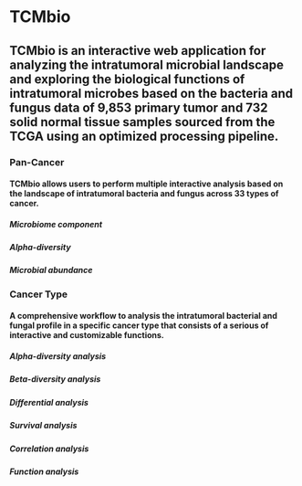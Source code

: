 # TCMbio
## TCMbio is an interactive web application for analyzing the intratumoral microbial landscape and exploring the biological functions of intratumoral microbes based on the bacteria and fungus data of 9,853 primary tumor and 732 solid normal tissue samples sourced from the TCGA using an optimized processing pipeline.
### Pan-Cancer
#### TCMbio allows users to perform multiple interactive analysis based on the landscape of intratumoral bacteria and fungus across 33 types of cancer. 
##### Microbiome component
##### Alpha-diversity
##### Microbial abundance

### Cancer Type
#### A comprehensive workflow to analysis the intratumoral bacterial and fungal profile in a specific cancer type that consists of a serious of interactive and customizable functions. 
##### Alpha-diversity analysis
##### Beta-diversity analysis
##### Differential analysis
##### Survival analysis
##### Correlation analysis
##### Function analysis
